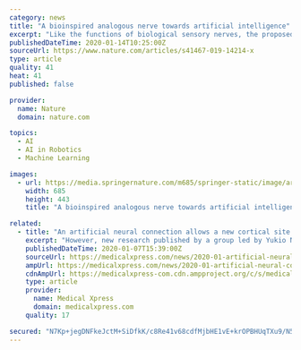 ```yaml
---
category: news
title: "A bioinspired analogous nerve towards artificial intelligence"
excerpt: "Like the functions of biological sensory nerves, the proposed APT nerve had the potential to target human-machine interaction based on artificial intelligence, such as user identification, feedback control of prosthesis, and intelligent action of a robot. Figure 4a illustrates a basic process flow combined with algorithmic analysis of ..."
publishedDateTime: 2020-01-14T10:25:00Z
sourceUrl: https://www.nature.com/articles/s41467-019-14214-x
type: article
quality: 41
heat: 41
published: false

provider:
  name: Nature
  domain: nature.com

topics:
  - AI
  - AI in Robotics
  - Machine Learning

images:
  - url: https://media.springernature.com/m685/springer-static/image/art%3A10.1038%2Fs41467-019-14214-x/MediaObjects/41467_2019_14214_Fig1_HTML.png
    width: 685
    height: 443
    title: "A bioinspired analogous nerve towards artificial intelligence"

related:
  - title: "An artificial neural connection allows a new cortical site to control hand movements"
    excerpt: "However, new research published by a group led by Yukio Nishimura, the project leader of the Neural Prosthesis Project, Tokyo Metropolitan Institute of Medical Science, showed that an artificial neural connection (ANC ... use of an ANC will enhance the activity of spared neural networks and facilitate functional recovery so that patients ..."
    publishedDateTime: 2020-01-07T15:39:00Z
    sourceUrl: https://medicalxpress.com/news/2020-01-artificial-neural-cortical-site-movements.html
    ampUrl: https://medicalxpress.com/news/2020-01-artificial-neural-cortical-site-movements.amp
    cdnAmpUrl: https://medicalxpress-com.cdn.ampproject.org/c/s/medicalxpress.com/news/2020-01-artificial-neural-cortical-site-movements.amp
    type: article
    provider:
      name: Medical Xpress
      domain: medicalxpress.com
    quality: 17

secured: "N7Kp+jegDNFkeJctM+SiDfkK/c8Re41v68cdfMjbHE1vE+krOPBHUqTXu9/N5szFDGxwanfkN00qsXxnD7B/+TWQ3O6cRCJlTI9UG+y3148v47OFhUAUczwL2TG8neSZ4LoCNqZQDWkK0/GrT6jcfmkAoB2QsVtr+e60ma7qDCvruwVcE1G8rjgcP6yjFJ5ZzdpS77QCNdNKyQ5JQcCKJ332hVYbYAIilL3y8+VMmp78KBd5NT3cTbInxXEjFHNcXDwVpve/OCnRgM5rL7mV4f76JW4ANUPlVa2Ti3GKBdVahvtGMgEXi60GNXChcHZMPHD174SDxzaA2oO4Y/y95pEjnFQCDq1hv4D/bwPN/KmTUPnyr3bnYOgVsh8dZjdY4t/fX2CNLhgZh36dkG9YUKvWG/dryqU7eCGZrW5UWLUocZz96aOJtPyI4I9wl3TnMiNT+79EzqDF6BrygoTQuQ==;HX+HupQDziKT7PDh2qnBOw=="
---
```


